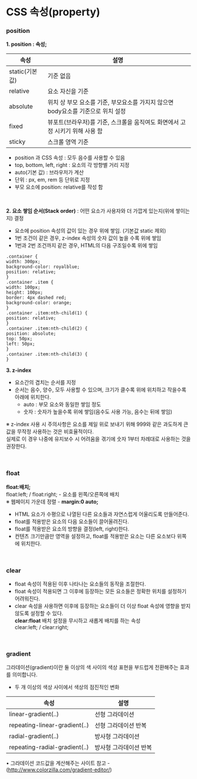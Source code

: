 # CSS 속성(property)
### position
**1. position : 속성;**

| 속성 | 설명 |
| --- | --- |
| static(기본 값) | 기준 없음 |
| relative | 요소 자신을 기준 |
| absolute | 위치 상 부모 요소를 기준, 부모요소를 가지지 않으면 body요소를 기준으로 위치 설정 |
| fixed | 뷰포트(브라우저)를 기준, 스크롤을 움직여도 화면에서 고정 시키기 위해 사용 함 |
| sticky | 스크롤 영역 기준 |

+ position 과 CSS 속성 : 모두 음수를 사용할 수 있음
+ top, bottom, left, right : 요소의 각 방향별 거리 지정
+ auto(기본 값) : 브라우저가 계산
+ 단위 : px, em, rem 등 단위로 지정
+ 부모 요소에 position: relative를 작성 함

<br/>

**2. 요소 쌓임 순서(Stack order)** : 어떤 요소가 사용자와 더 가깝게 있는지(위에 쌓이는지) 결정
+ 요소에 position 속성의 값이 있는 경우 위에 쌓임. (기본값 static 제외)
+ 1번 조건이 같은 경우, z-index 속성의 숫자 값이 높을 수록 위에 쌓임
+ 1번과 2번 조건까지 같은 경우, HTML의 다음 구조일수록 위에 쌓임

```
﻿.container {
width: 300px;
background-color: royalblue;
position: relative;
}
.container .item {
width: 100px;
height: 100px;
border: 4px dashed red;
background-color: orange;
}
.container .item:nth-child(1) {
position: relative;
}
.container .item:nth-child(2) {
position: absolute;
top: 50px;
left: 50px;
}
.container .item:nth-child(3) {
}
```

**3. z-index**
+ 요소간의 겹치는 순서를 지정
+ 순서는 음수, 양수, 모두 사용할 수 있으며, 크기가 클수록 위에 위치하고 작을수록 아래에 위치한다.
   + auto : 부모 요소와 동일한 쌓임 정도
   + 숫자 : 숫자가 높을수록 위에 쌓임(음수도 사용 가능, 음수는 뒤에 쌓임)

 ※ z-index 사용 시 주의사항은 요소를 제일 위로 보내기 위해 999와 같은 과도하게 큰 값을 무작정 사용하는 것은 비효율적이다.   
실제로 이 경우 나중에 유지보수 시 어려움을 겪기에 숫자 1부터 차례대로 사용하는 것을 권장한다.

<br/>

### float
**float:배치;**   
float:left; / float:right; - 요소를 왼쪽/오른쪽에 배치   
※ 웹페이지 가운데 정렬 - **margin:0 auto;**
+ HTML 요소가 수평으로 나열된 다른 요소들과 자연스럽게 어울리도록 만들어준다.
+ float를 적용받은 요소의 다음 요소들이 끌어올려진다.
+ float를 적용받은 요소의 방향을 결정(left, right)한다.
+ 컨텐츠 크기만큼만 영역을 설정하고, float를 적용받은 요소는 다른 요소보다 위쪽에 위치한다.

<br/>

### clear
+ float 속성이 적용된 이후 나타나는 요소들의 동작을 조절한다.
+ float 속성이 적용되면 그 이후에 등장하는 모든 요소들은 정확한 위치를 설정하기 어려워진다.
+ clear 속성을 사용하면 이후에 등장하는 요소들이 더 이상 float 속성에 영향을 받지 않도록 설정할 수 있다.   
**clear:float** 배치 설정을 무시하고 새롭게 배치를 하는 속성   
clear:left; / clear:right;

<br/>

### gradient 
그라데이션(gradient)이란 둘 이상의 색 사이의 색상 표현을 부드럽게 전환해주는 효과를 의미합니다.
+ 두 개 이상의 색상 사이에서 색상의 점진적인 변화

| 속성 | 설명 |
| --- | --- |
| linear-gradient(..) | 선형 그라데이션 |
| repeating-linear-gradient(..) | 선형 그라데이션 반복 |
| radial-gradient(..) | 방사형 그라데이션 |
| repeating-radial-gradient(..) | 방사형 그라데이션 반복 |


• 그라데이션 코드값을 계산해주는 사이트
     참고 - (http://www.colorzilla.com/gradient-editor/)



